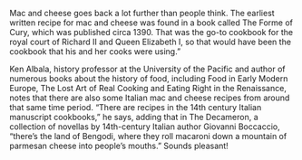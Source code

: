 Mac and cheese goes back a lot further than people think. The earliest written recipe for mac and cheese was found in a book called The Forme of Cury, which was published circa 1390. That was the go-to cookbook for the royal court of Richard II and Queen Elizabeth I, so that would have been the cookbook that his and her cooks were using.”

Ken Albala, history professor at the University of the Pacific and author of numerous books about the history of food, including Food in Early Modern Europe, The Lost Art of Real Cooking and Eating Right in the Renaissance, notes that there are also some Italian mac and cheese recipes from around that same time period. “There are recipes in the 14th century Italian manuscript cookbooks,” he says, adding that in The Decameron, a collection of novellas by 14th-century Italian author Giovanni Boccaccio, “there’s the land of Bengodi, where they roll macaroni down a mountain of parmesan cheese into people’s mouths.” Sounds pleasant!